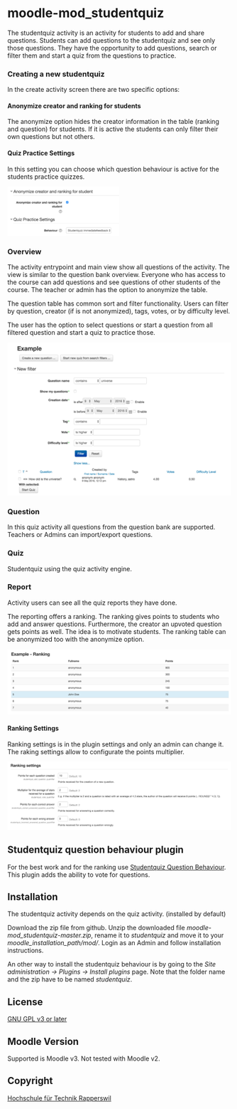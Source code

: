 # moodle-mod_studentquiz

The studentquiz activity is an activity for students to add and share questions.
Students can add questions to the studentquiz and see only those questions. They have the 
opportunity to add questions, search or filter them and start a quiz from the questions
to practice.

### Creating a new studentquiz

In the create activity screen there are two specific options:

#### Anonymize creator and ranking for students

The anonymize option hides the creator information in the table (ranking and question) for students. If it is active the students can only filter their own 
questions but not others.

#### Quiz Practice Settings

In this setting you can choose which question behaviour is active for the students practice quizzes.

<img src="pix/create_activity.png" alt="screenshot create options" width="50%">

### Overview

The activity entrypoint and main view show all questions of the activity. The view is similar to the question bank overview.
Everyone who has access to the course can add questions and see questions of other students of the course. The teacher or admin 
has the option to anonymize the table.

The question table has common sort and filter functionality. Users can filter by question, creator (if is not anonymized), tags, votes, or by difficulty level.

The user has the option to select questions or start a question from all filtered question and start a quiz to practice those.  

![Screenshot overview](pix/overview.png "Screenshot overview")

### Question

In this quiz activity all questions from the question bank are supported. Teachers or Admins
can import/export questions.

### Quiz

Studentquiz using the quiz activity engine.

### Report

Activity users can see all the quiz reports they have done.

The reporting offers a ranking.
The ranking gives points to students who add and answer questions. Furthermore, the creator an upvoted question gets points as well. The idea is 
to motivate students. The ranking table can be anonymized too with the anonymize option. 

![Screenshot ranking](pix/ranking.png "Screenshot ranking")

#### Ranking Settings 

Ranking settings is in the plugin settings and only an admin can change it. The raking settings allow to configurate the points multiplier.

![Screenshot ranking settings](pix/ranking_settings.png "Screenshot ranking settings")

## Studentquiz question behaviour plugin

For the best work and for the ranking use [Studentquiz Question Behaviour](https://github.com/frankkoch/moodle-qbehaviour_studentquiz).
This plugin adds the ability to vote for questions.


## Installation

The studentquiz activity depends on the quiz activity. (installed by default)

Download the zip file from github. Unzip the downloaded file *moodle-mod_studentquiz-master.zip*,
rename it to *studentquiz* and move it to your *moodle_installation_path/mod/*. Login as 
an Admin and follow installation instructions. 

An other way to install the studentquiz behaviour is by going to the *Site administration -> Plugins -> Install plugins* page. 
Note that the folder name and the zip have to be named *studentquiz*.

## License

[GNU GPL v3 or later](http://www.gnu.org/copyleft/gpl.html) 

## Moodle Version

Supported is Moodle v3. Not tested with Moodle v2.

## Copyright

[Hochschule für Technik Rapperswil](https://www.hsr.ch/)